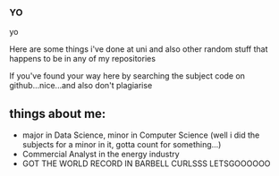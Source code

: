 ### YO

yo

Here are some things i've done at uni and also other random stuff that happens to be in any of my repositories

If you've found your way here by searching the subject code on github...nice...and also don't plagiarise 

## things about me:
- major in Data Science, minor in Computer Science (well i did the subjects for a minor in it, gotta count for something...)
- Commercial Analyst in the energy industry
- GOT THE WORLD RECORD IN BARBELL CURLSSS LETSGOOOOOO 

